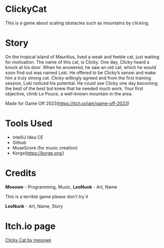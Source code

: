 # ClickyCat
This is a game about scaling obstacles such as mountains by clicking. 

# Story
On the tropical island of Mauritius, lived a weak and feeble cat, just waiting for motivation. The name of this cat, is Clicky. One day, Clicky heard a knock at his door. When he answered, he saw an old cat, which he would soon find out was named Loki. He offered to be Clicky’s sensei and make him a truly strong cat. Clicky willingly agreed and from the first training session, Loki noticed his potential. He could see Clicky one day becoming the best of the best but knew that he needed much work. Your first objective, climb Le Pouce, a well-known mountain in the area.

Made for Game Off 2023(https://itch.io/jam/game-off-2023)
# Tools Used
- IntelliJ Idea CE
- Github
- MuseScore (for music creation)
- Korge(https://korge.org/)
  

# Credits
**Meoowe** - Programming, Music,
**LeoNunk** - Art, Name
 
This is a terrible game please don't try it

**LeoNunk** - Art, Name, Story

# Itch.io page
<a href="https://meoowe.itch.io/clicky-cat">Clicky Cat by meoowe</a>
